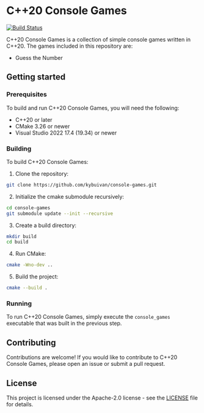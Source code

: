 # C++20 Console Games
[![Build Status](https://github.com/kybuivan/console-games/actions/workflows/windows.yml/badge.svg)](https://github.com/kybuivan/console-games/actions)  

C++20 Console Games is a collection of simple console games written in C++20. The games included in this repository are:

- Guess the Number

## Getting started
### Prerequisites
To build and run C++20 Console Games, you will need the following:

- C++20 or later
- CMake 3.26 or newer
- Visual Studio 2022 17.4 (19.34) or newer

### Building
To build C++20 Console Games:

1. Clone the repository:
```bash
git clone https://github.com/kybuivan/console-games.git
```
2. Initialize the cmake submodule recursively:
```bash
cd console-games
git submodule update --init --recursive
```
3. Create a build directory:
```bash
mkdir build
cd build
```
4. Run CMake:
```bash
cmake -Wno-dev ..
```
5. Build the project:
```bash
cmake --build .
```

### Running
To run C++20 Console Games, simply execute the `console_games` executable that was built in the previous step.

## Contributing
Contributions are welcome! If you would like to contribute to C++20 Console Games, please open an issue or submit a pull request.

## License
This project is licensed under the Apache-2.0 license - see the [LICENSE](https://github.com/kybuivan/console-games/blob/main/LICENSE) file for details.